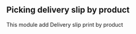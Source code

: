 Picking delivery slip by product
--------------------------------
This module add Delivery slip print by product 



